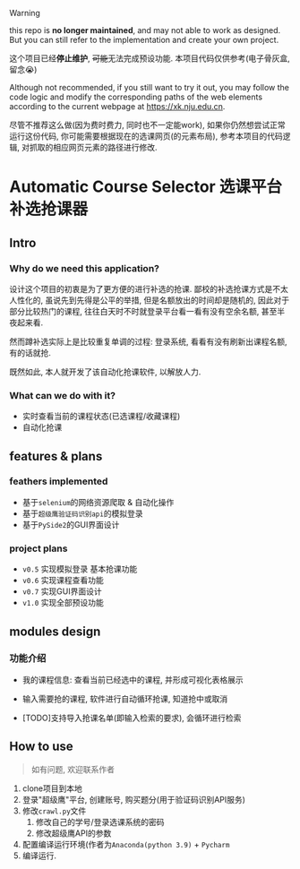 

> [!Warning]
> this repo is **no longer maintained**, and may not able to work as designed. But you can still refer to the implementation and create your own project.
> 
> 这个项目已经**停止维护**, ~~可能~~无法完成预设功能. 本项目代码仅供参考(电子骨灰盒, 留念😭)

Although not recommended, if you still want to try it out, you may follow the code logic and modify the corresponding paths of the web elements according to the current webpage at https://xk.nju.edu.cn.

尽管不推荐这么做(因为费时费力, 同时也不一定能work), 如果你仍然想尝试正常运行这份代码, 你可能需要根据现在的选课网页(的元素布局), 参考本项目的代码逻辑, 对抓取的相应网页元素的路径进行修改. 

# Automatic Course Selector 选课平台补选抢课器

## Intro 

### Why do we need this application?

设计这个项目的初衷是为了更方便的进行补选的抢课. 鄙校的补选抢课方式是不太人性化的, 虽说先到先得是公平的举措, 但是名额放出的时间却是随机的,
因此对于部分比较热门的课程, 往往白天时不时就登录平台看一看有没有空余名额, 甚至半夜起来看.

然而蹲补选实际上是比较重复单调的过程: 登录系统, 看看有没有刷新出课程名额, 有的话就抢.

既然如此, 本人就开发了该自动化抢课软件, 以解放人力.

### What can we do with it?

- 实时查看当前的课程状态(已选课程/收藏课程)
- 自动化抢课

## features & plans
### feathers implemented
- 基于`selenium`的网络资源爬取 & 自动化操作
- 基于`超级鹰验证码识别api`的模拟登录
- 基于`PySide2`的GUI界面设计

### project plans
- `v0.5` 实现模拟登录 基本抢课功能
- `v0.6` 实现课程查看功能
- `v0.7` 实现GUI界面设计
- `v1.0` 实现全部预设功能

## modules design

### 功能介绍

- 我的课程信息: 查看当前已经选中的课程, 并形成可视化表格展示

- 输入需要抢的课程, 软件进行自动循环抢课, 知道抢中或取消

- [TODO]支持导入抢课名单(即输入检索的要求), 会循环进行检索


## How to use

> 如有问题, 欢迎联系作者

1. clone项目到本地
2. 登录"超级鹰"平台, 创建账号, 购买题分(用于验证码识别API服务)
3. 修改`crawl.py`文件
   1. 修改自己的学号/登录选课系统的密码
   2. 修改超级鹰API的参数
4. 配置编译运行环境(作者为`Anaconda(python 3.9)` + `Pycharm`
5. 编译运行.


